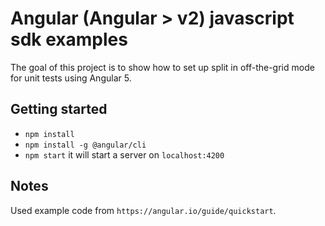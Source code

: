 # Angular (Angular > v2) javascript sdk examples

The goal of this project is to show how to set up split in off-the-grid mode
for unit tests using Angular 5.

## Getting started

- `npm install`
- `npm install -g @angular/cli`
- `npm start` it will start a server on `localhost:4200`

## Notes

Used example code from `https://angular.io/guide/quickstart`.
